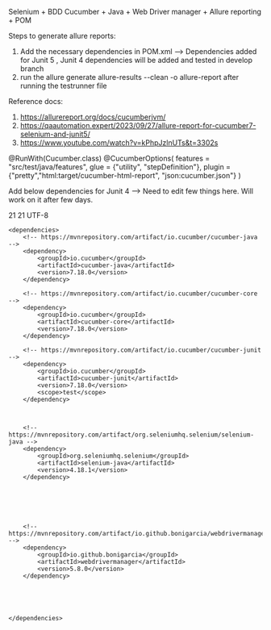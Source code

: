 Selenium + BDD Cucumber + Java + Web Driver manager + Allure reporting + POM

Steps to generate allure reports:

1. Add the necessary dependencies in POM.xml --> Dependencies added for Junit 5 , Junit 4 dependencies will be added and tested in develop branch
2. run the allure generate allure-results --clean -o allure-report after running the testrunner file


Reference docs:

1. https://allurereport.org/docs/cucumberjvm/
2. https://qaautomation.expert/2023/09/27/allure-report-for-cucumber7-selenium-and-junit5/
3. https://www.youtube.com/watch?v=kPhpJzlnUTs&t=3302s


@RunWith(Cucumber.class)
@CucumberOptions(
features = "src/test/java/features",
glue = {"utility", "stepDefinition"},
plugin = {"pretty","html:target/cucumber-html-report", "json:cucumber.json"}
)

Add below dependencies for Junit 4 --> Need to edit few things here. Will work on it after few days.

 <properties>
        <maven.compiler.source>21</maven.compiler.source>
        <maven.compiler.target>21</maven.compiler.target>
        <project.build.sourceEncoding>UTF-8</project.build.sourceEncoding>
    </properties>

    <dependencies>
        <!-- https://mvnrepository.com/artifact/io.cucumber/cucumber-java -->
        <dependency>
            <groupId>io.cucumber</groupId>
            <artifactId>cucumber-java</artifactId>
            <version>7.18.0</version>
        </dependency>

        <!-- https://mvnrepository.com/artifact/io.cucumber/cucumber-core -->
        <dependency>
            <groupId>io.cucumber</groupId>
            <artifactId>cucumber-core</artifactId>
            <version>7.18.0</version>
        </dependency>

        <!-- https://mvnrepository.com/artifact/io.cucumber/cucumber-junit -->
        <dependency>
            <groupId>io.cucumber</groupId>
            <artifactId>cucumber-junit</artifactId>
            <version>7.18.0</version>
            <scope>test</scope>
        </dependency>



        <!-- https://mvnrepository.com/artifact/org.seleniumhq.selenium/selenium-java -->
        <dependency>
            <groupId>org.seleniumhq.selenium</groupId>
            <artifactId>selenium-java</artifactId>
            <version>4.18.1</version>
        </dependency>






        <!-- https://mvnrepository.com/artifact/io.github.bonigarcia/webdrivermanager -->
        <dependency>
            <groupId>io.github.bonigarcia</groupId>
            <artifactId>webdrivermanager</artifactId>
            <version>5.8.0</version>
        </dependency>





    </dependencies>

